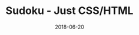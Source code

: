---
title: 'Sudoku - Just CSS/HTML'
description: 'Complete a sudoku puzzle without Javascript or server-side interaction.'
gametype: 'simple'
gameid: 59
date: 2018-06-20
tags: []
draft: false
type: 'games'
num19: [{'idx':1,'arr1':[1,2,3,4,5,6,7,8,9],'arr2':[1,2,3,4,5,6,7,8,9]},{'idx':2,'arr1':[1,2,3,4,5,6,7,8,9],'arr2':[1,2,3,4,5,6,7,8,9]},{'idx':3,'arr1':[1,2,3,4,5,6,7,8,9],'arr2':[1,2,3,4,5,6,7,8,9]},{'idx':4,'arr1':[1,2,3,4,5,6,7,8,9],'arr2':[1,2,3,4,5,6,7,8,9]},{'idx':5,'arr1':[1,2,3,4,5,6,7,8,9],'arr2':[1,2,3,4,5,6,7,8,9]},{'idx':6,'arr1':[1,2,3,4,5,6,7,8,9],'arr2':[1,2,3,4,5,6,7,8,9]},{'idx':7,'arr1':[1,2,3,4,5,6,7,8,9],'arr2':[1,2,3,4,5,6,7,8,9]},{'idx':8,'arr1':[1,2,3,4,5,6,7,8,9],'arr2':[1,2,3,4,5,6,7,8,9]},{'idx':9,'arr1':[1,2,3,4,5,6,7,8,9],'arr2':[1,2,3,4,5,6,7,8,9]}]
puzzle: [[7, 5, 0, 0, 0, 0, 0, 0, 6], [0, 0, 4, 0, 0, 0, 0, 0, 3], [0, 0, 0, 8, 2, 6, 0, 7, 0], [0, 0, 8, 0, 9, 0, 7, 0, 0], [0, 0, 6, 7, 0, 4, 2, 0, 0], [0, 0, 1, 0, 6, 0, 5, 0, 0], [0, 4, 0, 3, 8, 5, 0, 0, 0], [8, 0, 0, 0, 0, 0, 3, 0, 0], [2, 0, 0, 0, 0, 0, 0, 1, 7]]
layout: 'sudokucssstatic'
---